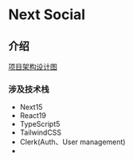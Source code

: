 # Next Social

## 介绍

[项目架构设计图](https://app.eraser.io/workspace/XfdaSgLZICzlB04g9TMY)

### 涉及技术栈

- Next15
- React19
- TypeScript5
- TailwindCSS
- Clerk(Auth、User management)
-